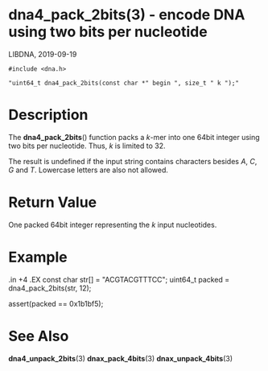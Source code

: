 # dna4_pack_2bits(3) - encode DNA using two bits per nucleotide

LIBDNA, 2019-09-19

    #include <dna.h>
    
    "uint64_t dna4_pack_2bits(const char *" begin ", size_t " k ");"


# Description

The **dna4_pack_2bits**() function packs a _k_-mer into one 64bit integer using two bits per nucleotide. Thus, _k_ is limited to 32.

The result is undefined if the input string contains characters besides
_A_,
_C_,
_G_ and
_T_.
Lowercase letters are also not allowed.


# Return Value

One packed 64bit integer representing the _k_ input nucleotides.


# Example

.in +4
.EX
const char str[] = "ACGTACGTTTCC";
uint64_t packed = dna4_pack_2bits(str, 12);

assert(packed == 0x1b1bf5);


# See Also

**dna4_unpack_2bits**(3)
**dnax_pack_4bits**(3)
**dnax_unpack_4bits**(3)
